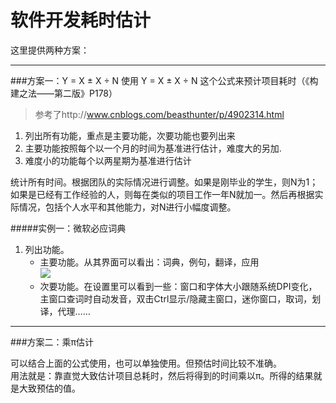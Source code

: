 # 软件开发耗时估计



这里提供两种方案：

---
###方案一：Y = X ± X ÷ N 
使用 Y = X ± X ÷ N 这个公式来预计项目耗时（《构建之法——第二版》P178）
> 参考了http://www.cnblogs.com/beasthunter/p/4902314.html
  
  1. 列出所有功能，重点是主要功能，次要功能也要列出来
  2. 主要功能按照每个以一个月的时间为基准进行估计，难度大的另加.
  3. 难度小的功能每个以两星期为基准进行估计

  统计所有时间。根据团队的实际情况进行调整。如果是刚毕业的学生，则N为1；如果是已经有工作经验的人，则每在类似的项目工作一年N就加一。然后再根据实际情况，包括个人水平和其他能力，对N进行小幅度调整。

#####实例一：微软必应词典  

1. 列出功能。      
   * 主要功能。从其界面可以看出：词典，例句，翻译，应用  
![](file:///E:/document/学习/大三上/软件工程/额外/耗时估计/主要功能.png)
   * 次要功能。在设置里可以看到一些：窗口和字体大小跟随系统DPI变化，主窗口查词时自动发音，双击Ctrl显示/隐藏主窗口，迷你窗口，取词，划译，代理……




---
###方案二：乘π估计

  可以结合上面的公式使用，也可以单独使用。但预估时间比较不准确。  
用法就是：靠直觉大致估计项目总耗时，然后将得到的时间乘以π。所得的结果就是大致预估的值。
